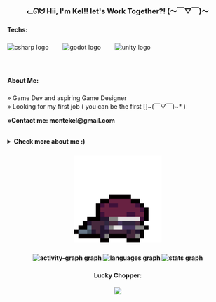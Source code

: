 <h3 align="center">ᓚᘏᗢ Hii, I'm Kel!! let's Work Together?! (～￣▽￣)～</h3>

###

<h4 align="left">Techs:</h4>

###

<div align="left">
  <img src="https://img.shields.io/badge/C Sharp-239120?logo=csharp&logoColor=white&style=for-the-badge" height="40" alt="csharp logo"  />
  <img width="24" />
  <img src="https://img.shields.io/badge/Godot Engine-478CBF?logo=godotengine&logoColor=white&style=for-the-badge" height="40" alt="godot logo"  />
  <img width="24" />
  <img src="https://img.shields.io/badge/Unity-FFFFFF?logo=unity&logoColor=black&style=for-the-badge" height="40" alt="unity logo"  />
</div>

###

<br clear="both">

<h4 align="left">About Me:</h4>

###

<p align="left">» Game Dev and aspiring Game Designer<br>» Looking for my first job  ( you can be the first   []~(￣▽￣)~*  )</p>
<p align="left"><b>»Contact me:<b> montekel@gmail.com</p><br>
<details>
  <summary>Check more about me :)</summary>
  
  ### My Personal Information
  
  » I'm 20 Years Old<br><br>
  » I have 2 cats, "Nicholas" and "Aurora" they're 3 years old and i love them :)<br><br>
  » I've always played all kinds of games, but I've always been fascinated by indie games, and this passion for playing made me want to create my own games, that's when I ended up discovering the world of programming and that's why I got into computer science and aspiring to a profession as a game developer.<br><br>
  » I'm fascinated by souls-like games and my biggest dream would be to one day be able to work where my favorite game franchise originated (Dark Souls), but besides inspiration from souls-like games I'm also very inspired by games like Celeste and Hollow Knight.<br><br>
  » I currently live in Brazil but I've always wanted to visit and who knows, maybe one day I'll be able to live in Japan.<br><br>
  
</details>

###

<div align="center">
  <img height="200" src="celeste-fortnite-dance.gif"  />
</div>

###

<div align="center">
  <img src="https://github-readme-activity-graph.vercel.app/graph?username=monteKel&radius=16&theme=tokyo-night&area=true&order=5&hide_border=true&bg_color=191724&custom_title=Activity%20Graph" height="252" alt="activity-graph graph"  />
  <img src="https://github-readme-stats.vercel.app/api/top-langs?username=monteKel&locale=en&hide_title=false&layout=compact&card_width=320&langs_count=3&theme=rose_pine&hide_border=true&order=2" height="120" alt="languages graph"  />
  <img src="https://github-readme-stats.vercel.app/api?username=monteKel&hide_title=false&hide_rank=false&show_icons=true&include_all_commits=true&count_private=true&disable_animations=false&theme=rose_pine&locale=en&hide_border=true&order=1&custom_title=Github%20Stats" height="120" alt="stats graph"  />
</div>

###

<h4 align="center">Lucky Chopper:</h4>
<div align="center">
  <img height="200" src="https://media.tenor.com/X3rMmFK2hBkAAAAi/one-piece.gif"  />
</div>

###

